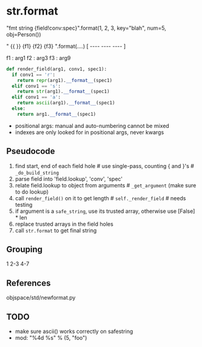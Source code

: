 # str.format


"fmt string {field!conv:spec}".format(1, 2, 3, key="blah", num=5, obj=Person())


"   {{ }}  {f1}          {f2}       {f3}        ".format(....)
[          ----          ----       ----        ]

f1 : arg1
f2 : arg3
f3 : arg9

```python
def render_field(arg1, conv1, spec1):
  if conv1 == 'r':
    return repr(arg1).__format__(spec1)
  elif conv1 == 's':
    return str(arg1).__format__(spec1)
  elif conv1 == 'a':
    return ascii(arg1).__format__(spec1)
  else:
    return arg1.__format__(spec1)
```

- positional args: manual and auto-numbering cannot be mixed
- indexes are only looked for in positional args, never kwargs

## Pseudocode
1. find start, end of each field hole # use single-pass, counting { and }'s # `_do_build_string`
2. parse field into 'field.lookup', 'conv', 'spec'
3. relate field.lookup to object from arguments # `_get_argument` (make sure to do lookup)
4. call `render_field()` on it to get length # `self._render_field` # needs testing
5. if argument is a `safe_string`, use its trusted array, otherwise use [False] * len
6. replace trusted arrays in the field holes
7. call `str.format` to get final string

## Grouping
1
2-3
4-7

## References
objspace/std/newformat.py

## TODO
- make sure ascii() works correctly on safestring
- mod: "%4d %s" % (5, "foo")
